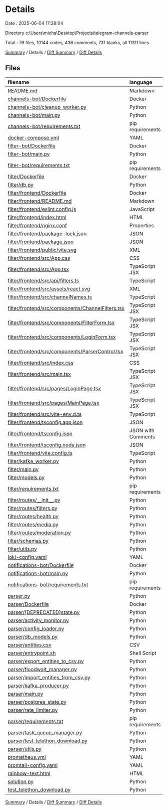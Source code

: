 # Details

Date : 2025-06-04 17:28:04

Directory c:\\Users\\micha\\Desktop\\Projects\\telegram-channels-parser

Total : 76 files,  10144 codes, 436 comments, 731 blanks, all 11311 lines

[Summary](results.md) / Details / [Diff Summary](diff.md) / [Diff Details](diff-details.md)

## Files
| filename | language | code | comment | blank | total |
| :--- | :--- | ---: | ---: | ---: | ---: |
| [README.md](/README.md) | Markdown | 1 | 0 | 0 | 1 |
| [channels-bot/Dockerfile](/channels-bot/Dockerfile) | Docker | 7 | 0 | 0 | 7 |
| [channels-bot/cleanup\_worker.py](/channels-bot/cleanup_worker.py) | Python | 108 | 5 | 16 | 129 |
| [channels-bot/main.py](/channels-bot/main.py) | Python | 317 | 11 | 15 | 343 |
| [channels-bot/requirements.txt](/channels-bot/requirements.txt) | pip requirements | 5 | 0 | 0 | 5 |
| [docker-compose.yml](/docker-compose.yml) | YAML | 240 | 0 | 18 | 258 |
| [filter-bot/Dockerfile](/filter-bot/Dockerfile) | Docker | 6 | 0 | 0 | 6 |
| [filter-bot/main.py](/filter-bot/main.py) | Python | 301 | 16 | 20 | 337 |
| [filter-bot/requirements.txt](/filter-bot/requirements.txt) | pip requirements | 4 | 0 | 0 | 4 |
| [filter/Dockerfile](/filter/Dockerfile) | Docker | 6 | 0 | 0 | 6 |
| [filter/db.py](/filter/db.py) | Python | 7 | 0 | 2 | 9 |
| [filter/frontend/Dockerfile](/filter/frontend/Dockerfile) | Docker | 14 | 2 | 1 | 17 |
| [filter/frontend/README.md](/filter/frontend/README.md) | Markdown | 45 | 0 | 10 | 55 |
| [filter/frontend/eslint.config.js](/filter/frontend/eslint.config.js) | JavaScript | 27 | 0 | 2 | 29 |
| [filter/frontend/index.html](/filter/frontend/index.html) | HTML | 13 | 0 | 1 | 14 |
| [filter/frontend/nginx.conf](/filter/frontend/nginx.conf) | Properties | 27 | 0 | 7 | 34 |
| [filter/frontend/package-lock.json](/filter/frontend/package-lock.json) | JSON | 4,244 | 0 | 1 | 4,245 |
| [filter/frontend/package.json](/filter/frontend/package.json) | JSON | 35 | 0 | 1 | 36 |
| [filter/frontend/public/vite.svg](/filter/frontend/public/vite.svg) | XML | 1 | 0 | 0 | 1 |
| [filter/frontend/src/App.css](/filter/frontend/src/App.css) | CSS | 37 | 0 | 6 | 43 |
| [filter/frontend/src/App.tsx](/filter/frontend/src/App.tsx) | TypeScript JSX | 30 | 0 | 4 | 34 |
| [filter/frontend/src/api/filters.ts](/filter/frontend/src/api/filters.ts) | TypeScript | 56 | 1 | 14 | 71 |
| [filter/frontend/src/assets/react.svg](/filter/frontend/src/assets/react.svg) | XML | 1 | 0 | 0 | 1 |
| [filter/frontend/src/channelNames.ts](/filter/frontend/src/channelNames.ts) | TypeScript | 6 | 1 | 1 | 8 |
| [filter/frontend/src/components/ChannelFilters.tsx](/filter/frontend/src/components/ChannelFilters.tsx) | TypeScript JSX | 97 | 0 | 8 | 105 |
| [filter/frontend/src/components/FilterForm.tsx](/filter/frontend/src/components/FilterForm.tsx) | TypeScript JSX | 102 | 0 | 7 | 109 |
| [filter/frontend/src/components/LoginForm.tsx](/filter/frontend/src/components/LoginForm.tsx) | TypeScript JSX | 44 | 0 | 6 | 50 |
| [filter/frontend/src/components/ParserControl.tsx](/filter/frontend/src/components/ParserControl.tsx) | TypeScript JSX | 127 | 2 | 13 | 142 |
| [filter/frontend/src/index.css](/filter/frontend/src/index.css) | CSS | 61 | 0 | 8 | 69 |
| [filter/frontend/src/main.tsx](/filter/frontend/src/main.tsx) | TypeScript JSX | 9 | 0 | 2 | 11 |
| [filter/frontend/src/pages/LoginPage.tsx](/filter/frontend/src/pages/LoginPage.tsx) | TypeScript JSX | 8 | 0 | 2 | 10 |
| [filter/frontend/src/pages/MainPage.tsx](/filter/frontend/src/pages/MainPage.tsx) | TypeScript JSX | 100 | 0 | 12 | 112 |
| [filter/frontend/src/vite-env.d.ts](/filter/frontend/src/vite-env.d.ts) | TypeScript | 0 | 1 | 1 | 2 |
| [filter/frontend/tsconfig.app.json](/filter/frontend/tsconfig.app.json) | JSON | 22 | 2 | 3 | 27 |
| [filter/frontend/tsconfig.json](/filter/frontend/tsconfig.json) | JSON with Comments | 7 | 0 | 1 | 8 |
| [filter/frontend/tsconfig.node.json](/filter/frontend/tsconfig.node.json) | JSON | 20 | 2 | 3 | 25 |
| [filter/frontend/vite.config.ts](/filter/frontend/vite.config.ts) | TypeScript | 9 | 1 | 2 | 12 |
| [filter/kafka\_worker.py](/filter/kafka_worker.py) | Python | 304 | 32 | 18 | 354 |
| [filter/main.py](/filter/main.py) | Python | 61 | 6 | 11 | 78 |
| [filter/models.py](/filter/models.py) | Python | 26 | 0 | 3 | 29 |
| [filter/requirements.txt](/filter/requirements.txt) | pip requirements | 9 | 0 | 0 | 9 |
| [filter/routes/\_\_init\_\_.py](/filter/routes/__init__.py) | Python | 0 | 0 | 1 | 1 |
| [filter/routes/filters.py](/filter/routes/filters.py) | Python | 146 | 10 | 25 | 181 |
| [filter/routes/health.py](/filter/routes/health.py) | Python | 5 | 0 | 2 | 7 |
| [filter/routes/media.py](/filter/routes/media.py) | Python | 26 | 0 | 4 | 30 |
| [filter/routes/moderation.py](/filter/routes/moderation.py) | Python | 37 | 0 | 5 | 42 |
| [filter/schemas.py](/filter/schemas.py) | Python | 28 | 0 | 7 | 35 |
| [filter/utils.py](/filter/utils.py) | Python | 58 | 6 | 2 | 66 |
| [loki-config.yaml](/loki-config.yaml) | YAML | 35 | 0 | 0 | 35 |
| [notifications-bot/Dockerfile](/notifications-bot/Dockerfile) | Docker | 6 | 0 | 0 | 6 |
| [notifications-bot/main.py](/notifications-bot/main.py) | Python | 120 | 4 | 12 | 136 |
| [notifications-bot/requirements.txt](/notifications-bot/requirements.txt) | pip requirements | 3 | 0 | 0 | 3 |
| [parser.py](/parser.py) | Python | 1,200 | 239 | 275 | 1,714 |
| [parser/Dockerfile](/parser/Dockerfile) | Docker | 11 | 3 | 7 | 21 |
| [parser/\[DEPRECATED\]state.py](/parser/%5BDEPRECATED%5Dstate.py) | Python | 83 | 5 | 12 | 100 |
| [parser/activity\_monitor.py](/parser/activity_monitor.py) | Python | 43 | 0 | 5 | 48 |
| [parser/config\_loader.py](/parser/config_loader.py) | Python | 19 | 0 | 3 | 22 |
| [parser/db\_models.py](/parser/db_models.py) | Python | 15 | 0 | 3 | 18 |
| [parser/entities.csv](/parser/entities.csv) | CSV | 176 | 0 | 1 | 177 |
| [parser/entrypoint.sh](/parser/entrypoint.sh) | Shell Script | 8 | 1 | 2 | 11 |
| [parser/export\_entities\_to\_csv.py](/parser/export_entities_to_csv.py) | Python | 45 | 0 | 7 | 52 |
| [parser/floodwait\_manager.py](/parser/floodwait_manager.py) | Python | 24 | 0 | 3 | 27 |
| [parser/import\_entities\_from\_csv.py](/parser/import_entities_from_csv.py) | Python | 44 | 1 | 4 | 49 |
| [parser/kafka\_producer.py](/parser/kafka_producer.py) | Python | 64 | 1 | 8 | 73 |
| [parser/main.py](/parser/main.py) | Python | 902 | 66 | 74 | 1,042 |
| [parser/postgres\_state.py](/parser/postgres_state.py) | Python | 76 | 0 | 9 | 85 |
| [parser/rate\_limiter.py](/parser/rate_limiter.py) | Python | 23 | 0 | 3 | 26 |
| [parser/requirements.txt](/parser/requirements.txt) | pip requirements | 7 | 0 | 1 | 8 |
| [parser/task\_queue\_manager.py](/parser/task_queue_manager.py) | Python | 104 | 8 | 10 | 122 |
| [parser/test\_telethon\_download.py](/parser/test_telethon_download.py) | Python | 56 | 1 | 3 | 60 |
| [parser/utils.py](/parser/utils.py) | Python | 95 | 8 | 12 | 115 |
| [prometheus.yml](/prometheus.yml) | YAML | 9 | 0 | 2 | 11 |
| [promtail-config.yaml](/promtail-config.yaml) | YAML | 16 | 0 | 3 | 19 |
| [rainbow-text.html](/rainbow-text.html) | HTML | 61 | 0 | 1 | 62 |
| [solution.py](/solution.py) | Python | 0 | 0 | 1 | 1 |
| [test\_telethon\_download.py](/test_telethon_download.py) | Python | 55 | 1 | 5 | 61 |

[Summary](results.md) / Details / [Diff Summary](diff.md) / [Diff Details](diff-details.md)